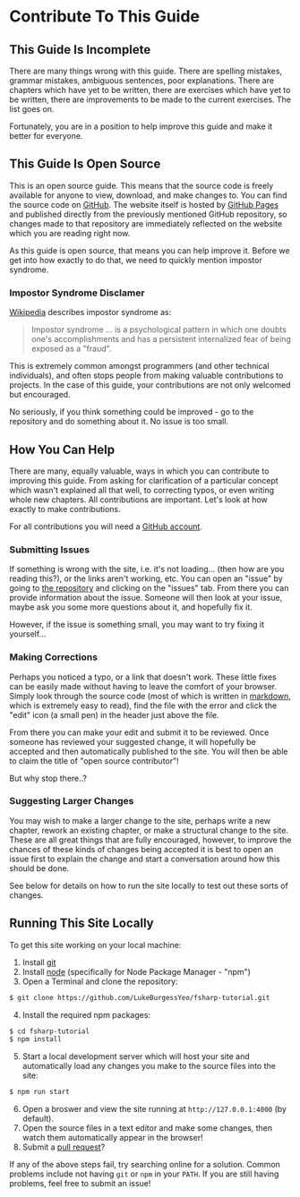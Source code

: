 # Contribute To This Guide

## This Guide Is Incomplete

There are many things wrong with this guide. There are spelling mistakes, grammar mistakes, ambiguous sentences, poor explanations. There are chapters which have yet to be written, there are exercises which have yet to be written, there are improvements to be made to the current exercises. The list goes on.

Fortunately, you are in a position to help improve this guide and make it better for everyone.

## This Guide Is Open Source

This is an open source guide. This means that the source code is freely available for anyone to view, download, and make changes to. You can find the source code on [GitHub](https://github.com/LukeBurgessYeo/fsharp-tutorial). The website itself is hosted by [GitHub Pages](https://pages.github.com/) and published directly from the previously mentioned GitHub repository, so changes made to that repository are immediately reflected on the website which you are reading right now.

As this guide is open source, that means you can help improve it. Before we get into how exactly to do that, we need to quickly mention impostor syndrome.

### Impostor Syndrome Disclamer

[Wikipedia](https://en.wikipedia.org/wiki/Impostor_syndrome) describes impostor syndrome as:

> Impostor syndrome ... is a psychological pattern in which one doubts one's accomplishments and has a persistent internalized fear of being exposed as a "fraud".

This is extremely common amongst programmers (and other technical individuals), and often stops people from making valuable contributions to projects. In the case of this guide, your contributions are not only welcomed but encouraged.

No seriously, if you think something could be improved - go to the repository and do something about it. No issue is too small.

## How You Can Help

There are many, equally valuable, ways in which you can contribute to improving this guide. From asking for clarification of a particular concept which wasn't explained all that well, to correcting typos, or even writing whole new chapters. All contributions are important. Let's look at how exactly to make contributions.

For all contributions you will need a [GitHub account](https://github.com/join).

### Submitting Issues

If something is wrong with the site, i.e. it's not loading... (then how are you reading this?), or the links aren't working, etc. You can open an "issue" by going to [the repository](https://github.com/LukeBurgessYeo/fsharp-tutorial) and clicking on the "issues" tab. From there you can provide information about the issue. Someone will then look at your issue, maybe ask you some more questions about it, and hopefully fix it.

However, if the issue is something small, you may want to try fixing it yourself...

### Making Corrections

Perhaps you noticed a typo, or a link that doesn't work. These little fixes can be easily made without having to leave the comfort of your browser. Simply look through the source code (most of which is written in [markdown](https://guides.github.com/features/mastering-markdown/), which is extremely easy to read), find the file with the error and click the "edit" icon (a small pen) in the header just above the file.

From there you can make your edit and submit it to be reviewed. Once someone has reviewed your suggested change, it will hopefully be accepted and then automatically published to the site. You will then be able to claim the title of "open source contributor"!

But why stop there..?

### Suggesting Larger Changes

You may wish to make a larger change to the site, perhaps write a new chapter, rework an existing chapter, or make a structural change to the site. These are all great things that are fully encouraged, however, to improve the chances of these kinds of changes being accepted it is best to open an issue first to explain the change and start a conversation around how this should be done.

See below for details on how to run the site locally to test out these sorts of changes.

## Running This Site Locally

To get this site working on your local machine:
1. Install [git](https://git-scm.com/)
2. Install [node](https://nodejs.org/en/) (specifically for Node Package Manager - "npm")
3. Open a Terminal and clone the repository:

```bash
$ git clone https://github.com/LukeBurgessYeo/fsharp-tutorial.git
```

4. Install the required npm packages:

```bash
$ cd fsharp-tutorial
$ npm install
```

5. Start a local development server which will host your site and automatically load any changes you make to the source files into the site:

```bash
$ npm run start
```

6. Open a broswer and view the site running at `http://127.0.0.1:4000` (by default).
7. Open the source files in a text editor and make some changes, then watch them automatically appear in the browser!
8. Submit a [pull request](https://help.github.com/en/github/collaborating-with-issues-and-pull-requests/creating-a-pull-request)?

<note>

If any of the above steps fail, try searching online for a solution. Common problems include not having `git` or `npm` in your `PATH`. If you are still having problems, feel free to submit an issue!

</note>